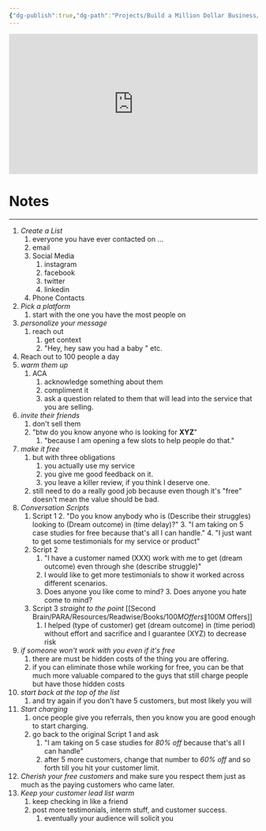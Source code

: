 ```yaml
---
{"dg-publish":true,"dg-path":"Projects/Build a Million Dollar Business/Generating Leads/Alex Hormozi.md","permalink":"/projects/build-a-million-dollar-business/generating-leads/alex-hormozi/","noteIcon":"","updated":"2024-08-21T18:39:57.085-07:00"}
---
```


<iframe src="https://www.youtube.com/embed/w7g08dVTwaE" title="" style="width:100%; aspect-ratio:16/9" loading="lazy" frameborder="0" allow="accelerometer; autoplay; clipboard-write; encrypted-media; gyroscope; picture-in-picture; web-share" allowfullscreen></iframe>

# Notes
---
1. *Create a List*
	1. everyone you have ever contacted on ...
	1. email
	2. Social Media
		1. instagram
		2. facebook
		3. twitter
		4. linkedin
	3. Phone Contacts 
2. *Pick a platform*
	1. start with the one you have the most people on
3. *personalize your message*
	1. reach out
		1. get context
		2. "Hey, hey saw you had a baby " etc.
4. Reach out to 100 people a day
5. *warm them up*
	1. ACA
		1. acknowledge something about them
		2. compliment it
		3. ask a question related to them that will lead into the service that you are selling.
6. *invite their friends*
	1. don't sell them
	2. "btw do you know anyone who is looking for **XYZ**"
		1. "because I am opening a few slots to help people do that."
7. *make it free*
	1. but with three obligations
		1. you actually use my service
		2. you give me good feedback on it.
		3. you leave a killer review, if you think I deserve one.
	2. still need to do a really good job because even though it's "free" doesn't mean the value should be bad.
8. *Conversation Scripts*
	1. Script 1 
		2. "Do you know anybody who is (Describe their struggles) looking to (Dream outcome) in (time delay)?"
		3.  "I am taking on 5 case studies for free because that's all I can handle."
		4. "I just want to get some testimonials for my service or product"
	5. Script 2
		1. "I have a customer named (XXX) work with me to get (dream outcome) even through she (describe struggle)"
		2. I would like to get more testimonials to show it worked across different scenarios.
		3. Does anyone you like come to mind?
			3. Does anyone you hate come to mind?
	6. Script 3 *straight to the point*  [[Second Brain/PARA/Resources/Readwise/Books/$100M Offers\|$100M Offers]]
		1. I helped (type of customer) get (dream outcome) in (time period) without effort and sacrifice and I guarantee (XYZ) to decrease risk
7. *if someone won't work with you even if it's free*
	1. there are must be hidden costs of the thing you are offering.
	2. if you can eliminate those while working for free, you can be that much more valuable compared to the guys that still charge people but have those hidden costs
8. *start back at the top of the list*
	1. and try again if you don't have 5 customers, but most likely you will
9. *Start charging*
	1. once people give you referrals, then you know you are good enough to start charging.
	2. go back to the original Script 1 and ask
		1. "I am taking on 5 case studies for *80% off*  because that's all I can handle"
		2. after 5 more customers, change that number to *60% off* and so forth till you hit your customer limit.
10. *Cherish your free customers* and make sure you respect them just as much as the paying customers who came later.
11. *Keep your customer lead list warm*
	1. keep checking in like a friend
	2. post more testimonials, interm stuff, and customer success.
		1. eventually your audience will solicit you

